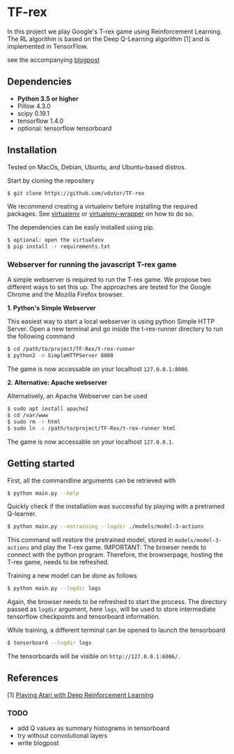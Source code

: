 # TF-rex
In this project we play Google's T-rex game using Reinforcement Learning.
The RL algorithm is based on the Deep Q-Learning algorithm [1] and is implemented in TensorFlow.

see the accompanying [blogpost](https://vdutor.github.io/blog/2018/01/05/TF-rex.html)

## Dependencies
 - __Python 3.5 or higher__
 - Pillow 4.3.0
 - scipy 0.19.1
 - tensorflow 1.4.0
 - optional: tensorflow tensorboard


## Installation

Tested on MacOs, Debian, Ubuntu, and Ubuntu-based distros.

Start by cloning the repositery
```sh
$ git clone https://github.com/vdutor/TF-rex
```

We recommend creating a virtualenv before installing the required packages. See [virtualenv](https://virtualenv.pypa.io/en/stable/) or [virtualenv-wrapper](https://virtualenvwrapper.readthedocs.io/en/latest/) on how to do so.

The dependencies can be easly installed using pip.
```sh
$ optional: open the virtualenv
$ pip install -r requirements.txt
```
### Webserver for running the javascript T-rex game

A simple webserver is required to run the T-rex game. We propose two different ways to set this up.
The approaches are tested for the Google Chrome and the Mozilla Firefox browser.

__1. Python's Simple Webserver__

This easiest way to start a local webserver is using python Simple HTTP Server.
Open a new terminal and go inside the t-rex-runner directory to run the following command
```sh
$ cd /path/to/project/TF-Rex/t-rex-runner
$ python2 -m SimpleHTTPServer 8000 
```
The game is now accessable on your localhost `127.0.0.1:8000`.

__2. Alternative: Apache webserver__

Alternatively, an Apache Webserver can be used
```sh
$ sudo apt install apache2
$ cd /var/www
$ sudo rm -r html
$ sudo ln -s /path/to/project/TF-Rex/t-rex-runner html
```
The game is now accessable on your localhost `127.0.0.1`. 

## Getting started

First, all the commandline arguments can be retrieved with
```sh
$ python main.py --help
```

Quickly check if the installation was successful by playing with a pretrained Q-learner.
```sh
$ python main.py --notraining --logdir ./models/model-3-actions
```
This command will restore the pretrained model, stored in `models/model-3-actions` and play the T-rex game.
IMPORTANT: The browser needs to connect with the python program. Therefore, the browserpage, hosting the T-rex game, needs to be refreshed.

Training a new model can be done as follows
```sh
$ python main.py --logdir logs
```
Again, the browser needs to be refreshed to start the process. The directory passed as `logdir` argument, here `logs`, will be used to store intermediate tensorflow checkpoints and tensorboard information.

While training, a different terminal can be opened to launch the tensorboard
```sh
$ tensorboard --logdir logs
```
The tensorboards will be visible on `http://127.0.0.1:6006/`.

## References
[1] [Playing Atari with Deep Reinforcement Learning](https://www.cs.toronto.edu/~vmnih/docs/dqn.pdf)

### TODO
- add Q values as summary histograms in tensorboard
- try without convolutional layers
- write blogpost
